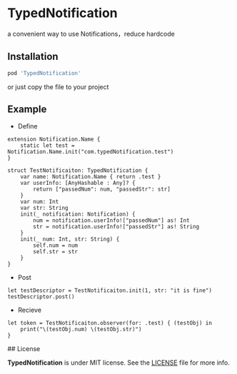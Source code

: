 # TypedNotification

a convenient way to use Notifications，reduce hardcode

## Installation

```ruby
pod 'TypedNotification'
```

or just copy the file to your project

## Example

- Define

```
extension Notification.Name {
    static let test = Notification.Name.init("com.typedNotification.test")
}

struct TestNotificaiton: TypedNotification {
    var name: Notification.Name { return .test }
    var userInfo: [AnyHashable : Any]? {
        return ["passedNum": num, "passedStr": str]
    }
    var num: Int
    var str: String
    init(_ notification: Notification) {
        num = notification.userInfo!["passedNum"] as! Int
        str = notification.userInfo!["passedStr"] as! String
    }
    init(_ num: Int, str: String) {
        self.num = num
        self.str = str
    }
}
```

- Post

```
let testDescriptor = TestNotificaiton.init(1, str: "it is fine")
testDescriptor.post()
```
- Recieve

```
let token = TestNotificaiton.observer(for: .test) { (testObj) in
    print("\(testObj.num) \(testObj.str)")
}
```
\## License

**TypedNotification** is under MIT license. See the [LICENSE](LICENSE) file for more info.